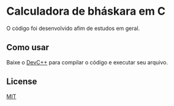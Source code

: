 # Calculadora de bháskara em C

O código foi desenvolvido afim de estudos em geral.

## Como usar

Baixe o [DevC++](https://sourceforge.net/projects/orwelldevcpp/) para compilar o código e executar seu arquivo.

## License
[MIT](https://choosealicense.com/licenses/mit/)
